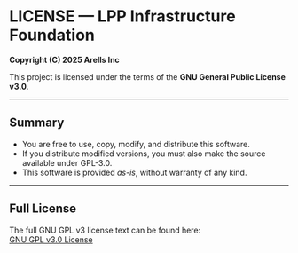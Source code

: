 # LICENSE — LPP Infrastructure Foundation

**Copyright (C) 2025 Arells Inc**

This project is licensed under the terms of the **GNU General Public License v3.0**.

---

## Summary

- You are free to use, copy, modify, and distribute this software.
- If you distribute modified versions, you must also make the source available under GPL-3.0.
- This software is provided *as-is*, without warranty of any kind.

---

## Full License

The full GNU GPL v3 license text can be found here:  
[GNU GPL v3.0 License](https://www.gnu.org/licenses/gpl-3.0.txt)
